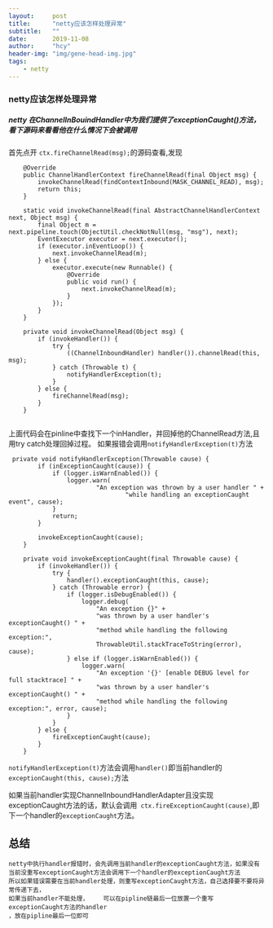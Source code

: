 ```yaml
---
layout:     post
title:      "netty应该怎样处理异常"
subtitle:   ""
date:       2019-11-08
author:     "hcy"
header-img: "img/gene-head-img.jpg"
tags:
    - netty
---
```




### netty应该怎样处理异常

##### netty 在ChannelInBouindHandler中为我们提供了exceptionCaught()方法，看下源码来看看他在什么情况下会被调用

首先点开 `ctx.fireChannelRead(msg);`的源码查看,发现
```	
	@Override
    public ChannelHandlerContext fireChannelRead(final Object msg) {
        invokeChannelRead(findContextInbound(MASK_CHANNEL_READ), msg);
        return this;
    }

    static void invokeChannelRead(final AbstractChannelHandlerContext next, Object msg) {
        final Object m = next.pipeline.touch(ObjectUtil.checkNotNull(msg, "msg"), next);
        EventExecutor executor = next.executor();
        if (executor.inEventLoop()) {
            next.invokeChannelRead(m);
        } else {
            executor.execute(new Runnable() {
                @Override
                public void run() {
                    next.invokeChannelRead(m);
                }
            });
        }
    }

    private void invokeChannelRead(Object msg) {
        if (invokeHandler()) {
            try {
                ((ChannelInboundHandler) handler()).channelRead(this, msg);
            } catch (Throwable t) {
                notifyHandlerException(t);
            }
        } else {
            fireChannelRead(msg);
        }
    }


```
上面代码会在pinline中查找下一个inHandler，并回掉他的ChannelRead方法,且用try catch处理回掉过程。
如果报错会调用`notifyHandlerException(t)`方法



```
 private void notifyHandlerException(Throwable cause) {
        if (inExceptionCaught(cause)) {
            if (logger.isWarnEnabled()) {
                logger.warn(
                        "An exception was thrown by a user handler " +
                                "while handling an exceptionCaught event", cause);
            }
            return;
        }

        invokeExceptionCaught(cause);
    }

    private void invokeExceptionCaught(final Throwable cause) {
        if (invokeHandler()) {
            try {
                handler().exceptionCaught(this, cause);
            } catch (Throwable error) {
                if (logger.isDebugEnabled()) {
                    logger.debug(
                        "An exception {}" +
                        "was thrown by a user handler's exceptionCaught() " +
                        "method while handling the following exception:",
                        ThrowableUtil.stackTraceToString(error), cause);
                } else if (logger.isWarnEnabled()) {
                    logger.warn(
                        "An exception '{}' [enable DEBUG level for full stacktrace] " +
                        "was thrown by a user handler's exceptionCaught() " +
                        "method while handling the following exception:", error, cause);
                }
            }
        } else {
            fireExceptionCaught(cause);
        }
    }
```

`notifyHandlerException(t)`方法会调用`handler()`即当前handler的`exceptionCaught(this, cause);`方法

如果当前handler实现ChannelInboundHandlerAdapter且没实现exceptionCaught方法的话，默认会调用` ctx.fireExceptionCaught(cause)`,即下一个handler的`exceptionCaught`方法。

## 总结
	netty中执行handler报错时，会先调用当前handler的exceptionCaught方法，如果没有当前没重写exceptionCaught方法会调用下一个handler的exceptionCaught方法
	所以如果错误需要在当前handler处理，则重写exceptionCaught方法，自己选择要不要将异常传递下去，
	如果当前handler不能处理，	可以在pipline链最后一位放置一个重写exceptionCaught方法的handler
	，放在pipline最后一位即可


